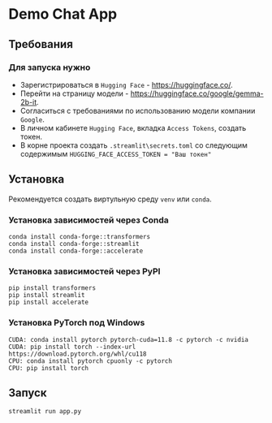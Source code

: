 # Demo Chat App

## Требования

### Для запуска нужно

* Зарегистрироваться в `Hugging Face` - <https://huggingface.co/>.
* Перейти на страницу модели - <https://huggingface.co/google/gemma-2b-it>.
* Согласиться с требованиями по использованию модели компании `Google`.
* В личном кабинете `Hugging Face`, вкладка `Access Tokens`, создать токен.
* В корне проекта создать `.streamlit\secrets.toml` со следующим содержимым `HUGGING_FACE_ACCESS_TOKEN = "Ваш токен"`

## Установка

Рекомендуется создать виртульную среду `venv` или `conda`.

### Установка зависимостей через Conda

    conda install conda-forge::transformers
    conda install conda-forge::streamlit
    conda install conda-forge::accelerate

### Установка зависимостей через PyPI

    pip install transformers
    pip install streamlit
    pip install accelerate

### Установка PyTorch под Windows

    CUDA: conda install pytorch pytorch-cuda=11.8 -c pytorch -c nvidia
    CUDA: pip install torch --index-url https://download.pytorch.org/whl/cu118
    CPU: conda install pytorch cpuonly -c pytorch
    CPU: pip install torch

## Запуск

    streamlit run app.py
